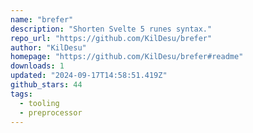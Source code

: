 ```yaml
---
name: "brefer"
description: "Shorten Svelte 5 runes syntax."
repo_url: "https://github.com/KilDesu/brefer"
author: "KilDesu"
homepage: "https://github.com/KilDesu/brefer#readme"
downloads: 1
updated: "2024-09-17T14:58:51.419Z"
github_stars: 44
tags: 
  - tooling
  - preprocessor
---
```

